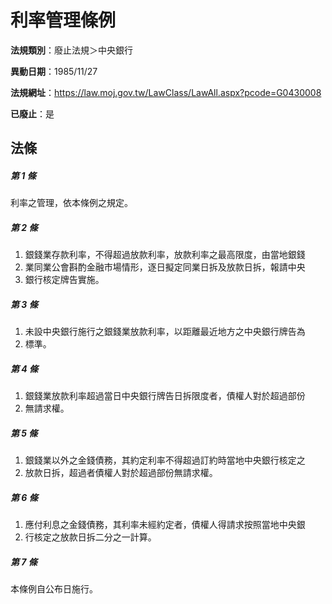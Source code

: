 # 利率管理條例

**法規類別**：廢止法規＞中央銀行

**異動日期**：1985/11/27  

**法規網址**：https://law.moj.gov.tw/LawClass/LawAll.aspx?pcode=G0430008

**已廢止**：是



## 法條
##### 第 1 條
利率之管理，依本條例之規定。

##### 第 2 條
1. 銀錢業存款利率，不得超過放款利率，放款利率之最高限度，由當地銀錢
1. 業同業公會斟酌金融市場情形，逐日擬定同業日拆及放款日拆，報請中央
1. 銀行核定牌告實施。

##### 第 3 條
1. 未設中央銀行施行之銀錢業放款利率，以距離最近地方之中央銀行牌告為
1. 標準。

##### 第 4 條
1. 銀錢業放款利率超過當日中央銀行牌告日拆限度者，債權人對於超過部份
1. 無請求權。

##### 第 5 條
1. 銀錢業以外之金錢債務，其約定利率不得超過訂約時當地中央銀行核定之
1. 放款日拆，超過者債權人對於超過部份無請求權。

##### 第 6 條
1. 應付利息之金錢債務，其利率未經約定者，債權人得請求按照當地中央銀
1. 行核定之放款日拆二分之一計算。

##### 第 7 條
本條例自公布日施行。


